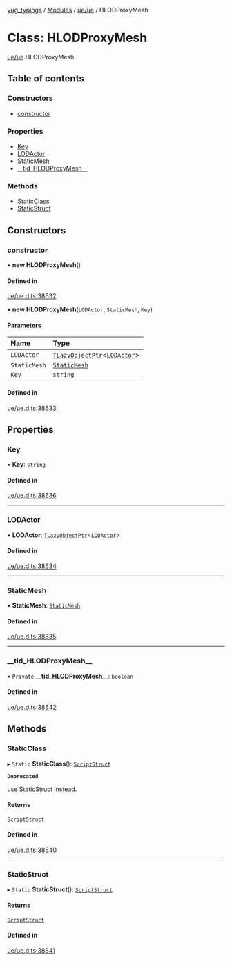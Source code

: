 [yug_typings](../README.md) / [Modules](../modules.md) / [ue/ue](../modules/ue_ue.md) / HLODProxyMesh

# Class: HLODProxyMesh

[ue/ue](../modules/ue_ue.md).HLODProxyMesh

## Table of contents

### Constructors

- [constructor](ue_ue.HLODProxyMesh.md#constructor)

### Properties

- [Key](ue_ue.HLODProxyMesh.md#key)
- [LODActor](ue_ue.HLODProxyMesh.md#lodactor)
- [StaticMesh](ue_ue.HLODProxyMesh.md#staticmesh)
- [\_\_tid\_HLODProxyMesh\_\_](ue_ue.HLODProxyMesh.md#__tid_hlodproxymesh__)

### Methods

- [StaticClass](ue_ue.HLODProxyMesh.md#staticclass)
- [StaticStruct](ue_ue.HLODProxyMesh.md#staticstruct)

## Constructors

### constructor

• **new HLODProxyMesh**()

#### Defined in

[ue/ue.d.ts:38632](https://github.com/YugMetaverse/yug_typings/blob/25cad34/ue/ue.d.ts#L38632)

• **new HLODProxyMesh**(`LODActor`, `StaticMesh`, `Key`)

#### Parameters

| Name | Type |
| :------ | :------ |
| `LODActor` | [`TLazyObjectPtr`](../modules/ue_puerts.md#tlazyobjectptr)<[`LODActor`](ue_ue.LODActor.md)\> |
| `StaticMesh` | [`StaticMesh`](ue_ue.StaticMesh.md) |
| `Key` | `string` |

#### Defined in

[ue/ue.d.ts:38633](https://github.com/YugMetaverse/yug_typings/blob/25cad34/ue/ue.d.ts#L38633)

## Properties

### Key

• **Key**: `string`

#### Defined in

[ue/ue.d.ts:38636](https://github.com/YugMetaverse/yug_typings/blob/25cad34/ue/ue.d.ts#L38636)

___

### LODActor

• **LODActor**: [`TLazyObjectPtr`](../modules/ue_puerts.md#tlazyobjectptr)<[`LODActor`](ue_ue.LODActor.md)\>

#### Defined in

[ue/ue.d.ts:38634](https://github.com/YugMetaverse/yug_typings/blob/25cad34/ue/ue.d.ts#L38634)

___

### StaticMesh

• **StaticMesh**: [`StaticMesh`](ue_ue.StaticMesh.md)

#### Defined in

[ue/ue.d.ts:38635](https://github.com/YugMetaverse/yug_typings/blob/25cad34/ue/ue.d.ts#L38635)

___

### \_\_tid\_HLODProxyMesh\_\_

• `Private` **\_\_tid\_HLODProxyMesh\_\_**: `boolean`

#### Defined in

[ue/ue.d.ts:38642](https://github.com/YugMetaverse/yug_typings/blob/25cad34/ue/ue.d.ts#L38642)

## Methods

### StaticClass

▸ `Static` **StaticClass**(): [`ScriptStruct`](ue_ue.ScriptStruct.md)

**`Deprecated`**

use StaticStruct instead.

#### Returns

[`ScriptStruct`](ue_ue.ScriptStruct.md)

#### Defined in

[ue/ue.d.ts:38640](https://github.com/YugMetaverse/yug_typings/blob/25cad34/ue/ue.d.ts#L38640)

___

### StaticStruct

▸ `Static` **StaticStruct**(): [`ScriptStruct`](ue_ue.ScriptStruct.md)

#### Returns

[`ScriptStruct`](ue_ue.ScriptStruct.md)

#### Defined in

[ue/ue.d.ts:38641](https://github.com/YugMetaverse/yug_typings/blob/25cad34/ue/ue.d.ts#L38641)
